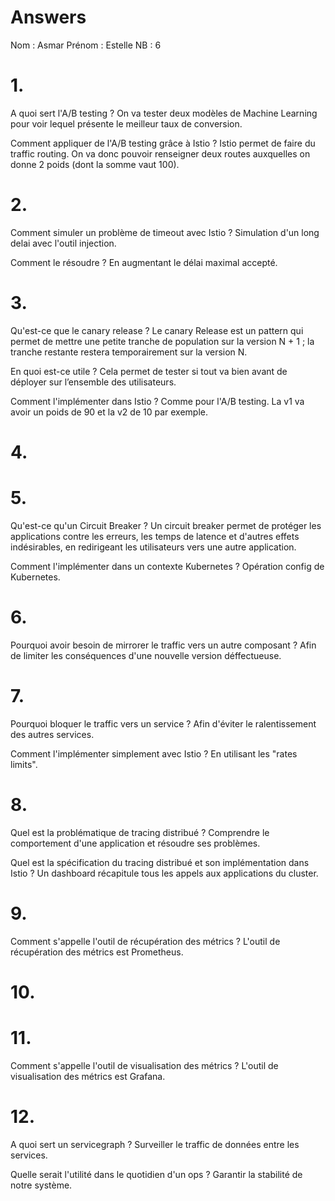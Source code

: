 # Answers

Nom : Asmar	
Prénom : Estelle
NB : 6
# 1.
A quoi sert l'A/B testing ?
On va tester deux modèles de Machine Learning pour voir lequel présente le meilleur taux de conversion.


Comment appliquer de l'A/B testing grâce à Istio ?
Istio permet de faire du traffic routing. 
On va donc pouvoir renseigner deux routes auxquelles on donne 2 poids (dont la somme vaut 100).

# 2.
Comment simuler un problème de timeout avec Istio ?
Simulation d'un long delai avec l'outil  injection.

Comment le résoudre ?
En augmentant le délai maximal accepté.

# 3.
Qu'est-ce que le canary release ?
Le canary Release est un pattern qui permet de mettre une petite tranche de population sur la version N + 1 ; la tranche restante restera temporairement sur la version N. 

En quoi est-ce utile ?
Cela permet de tester si tout va bien avant de déployer sur l’ensemble des utilisateurs.

Comment l'implémenter dans Istio ?
Comme pour l'A/B testing. La v1 va avoir un poids de 90 et la v2 de 10 par exemple.

# 4.

# 5.
Qu'est-ce qu'un Circuit Breaker ?
Un circuit breaker permet de protéger les applications contre les erreurs, les temps de latence et d'autres effets indésirables, en redirigeant les utilisateurs vers une autre application.

Comment l'implémenter dans un contexte Kubernetes ?
Opération config de Kubernetes.

# 6.
Pourquoi avoir besoin de mirrorer le traffic vers un autre composant ?
Afin de limiter les conséquences d'une nouvelle version déffectueuse.

# 7.
Pourquoi bloquer le traffic vers un service ?
Afin d'éviter le ralentissement des autres services.

Comment l'implémenter simplement avec Istio ?
En utilisant les "rates limits".

# 8.
Quel est la problématique de tracing distribué ?
Comprendre le comportement d'une application et résoudre ses problèmes.

Quel est la spécification du tracing distribué et son implémentation dans Istio ?
Un dashboard récapitule tous les appels aux applications du cluster.

# 9.
Comment s'appelle l'outil de récupération des métrics ?
L'outil de récupération des métrics est Prometheus. 

# 10.

# 11.
Comment s'appelle l'outil de visualisation des métrics ?
L'outil de visualisation des métrics est Grafana.

# 12.
A quoi sert un servicegraph ?
Surveiller le traffic de données entre les services.

Quelle serait l'utilité dans le quotidien d'un ops ?
Garantir la stabilité de notre système.


